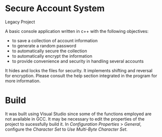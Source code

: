 # Secure Account System

Legacy Project

A basic console application written in c++ with the following objectives:
- to save a collection of account information
- to generate a random password
- to automatically secure the collection
- to automatically encrypt the information
- to provide convenience and security in handling several accounts

It hides and locks the files for security.
It implements shifting and reversal for encryption.
Please consult the help section integrated in the program for more information.

# Build

It was built using Visual Studio since some of the functions employed are not available in GCC.
It may be necessary to edit the properties of the project to sucessfully build it.
In *Configuration Properties* > *General*, configure the *Character Set* to *Use Multi-Byte Character Set*.